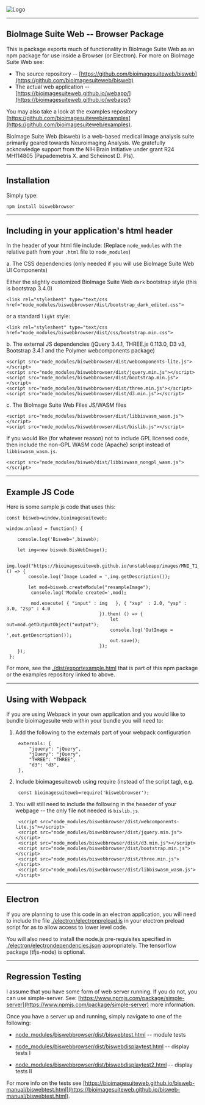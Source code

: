 ![Logo](https://bioimagesuiteweb.github.io/bisweb-manual/bisweb_newlogo_small.png)

---

## BioImage Suite Web -- Browser Package

This is package exports much of functionality in BioImage Suite Web as an npm
package for use inside a Browser (or Electron). For more on BioImage Suite Web
see:

* The source repository --
  [https://github.com/bioimagesuiteweb/bisweb](https://github.com/bioimagesuiteweb/bisweb)
* The actual web application --
  [https://bioimagesuiteweb.github.io/webapp/](https://bioimagesuiteweb.github.io/webapp/)
  
You may also take a look at the examples repository
[https://github.com/bioimagesuiteweb/examples](https://github.com/bioimagesuiteweb/examples).


BioImage Suite Web (bisweb) is a web-based medical image analysis suite
primarily geared towards Neuroimaging Analysis. We gratefully acknowledge
support from the NIH Brain Initiative under grant R24 MH114805 (Papademetris
X. and Scheinost D. PIs).

---

## Installation

Simply type:

    npm install biswebbrowser

---

## Including in your application's html header

In the header of your html file include: (Replace `node_modules` with the
relative path from your `.html` file to `node_modules`)

a. The CSS dependencies (only needed if you will use BioImage Suite Web UI Components)

Either the slightly customized BioImage Suite Web `dark` bootstrap style (this
is bootstrap 3.4.0)

    <link rel="stylesheet" type="text/css href="node_modules/biswebbrowser/dist/bootstrap_dark_edited.css">
    
or a standard `light` style:

    <link rel="stylesheet" type="text/css href="node_modules/biswebbrowser/dist/css/bootstrap.min.css">

b. The external JS dependencies (jQuery 3.4.1, THREE.js 0.113.0, D3 v3, Bootstrap 3.4.1 and
the Polymer webcomponents package)

    <script src="node_modules/biswebbrowser/dist/webcomponents-lite.js"></script>
    <script src="node_modules/biswebbrowser/dist/jquery.min.js"></script>
    <script src="node_modules/biswebbrowser/dist/bootstrap.min.js"></script>
    <script src="node_modules/biswebbrowser/dist/three.min.js"></script>
    <script src="node_modules/biswebbrowser/dist/d3.min.js"></script>
    
c. The BioImage Suite Web Files JS/WASM files

    <script src="node_modules/biswebbrowser/dist/libbiswasm_wasm.js"></script>
    <script src="node_modules/biswebbrowser/dist/bislib.js"></script>

If you would like (for whatever reason) not to include GPL licensed code, then
include the non-GPL WASM code (Apache) script instead of `libbiswasm_wasm.js`.

    <script src="node_modules/bisweb/dist/libbiswasm_nongpl_wasm.js"></script>

---

## Example JS Code

Here is some sample js code that uses this:

    const bisweb=window.bioimagesuiteweb;

    window.onload = function() {
    
        console.log('Bisweb=',bisweb);
    
        let img=new bisweb.BisWebImage();
    
        img.load("https://bioimagesuiteweb.github.io/unstableapp/images/MNI_T1_2mm_stripped_ras.nii.gz").then( () => {
            console.log('Image Loaded = ',img.getDescription());
    
            let mod=bisweb.createModule("resampleImage");
             console.log('Module created=',mod);
    
             mod.execute( { "input" : img   }, { "xsp"  : 2.0, "ysp" : 3.0, "zsp" : 4.0
                                      }).then( () => {
                                          let out=mod.getOutputObject("output");
                                          console.log('OutImage = ',out.getDescription());
                                          out.save();
                                      });
        });
     };

For more, see the [./dist/exportexample.html](./dist/exportexample) that is part of
this npm package or the examples repository linked to above.

----

## Using with Webpack

If you are using Webpack in your own application and you would like to bundle
bioimagesuite web within your bundle you will need to:

1. Add the following to the externals part of your webpack configuration

        externals: {
            "jquery": "jQuery",
            "jQuery": "jQuery",
            "THREE": "THREE", 
            "d3": "d3", 
        },
        
2. Include bioimagesuiteweb using require (instead of the script tag), e.g.

        const bioimagesuiteweb=require('biswebbrowser');
    
3. You will still need to include the following in the heaeder of your webpage
   -- the only file not needed is `bislib.js`.

        <script src="node_modules/biswebbrowser/dist/webcomponents-lite.js"></script>
        <script src="node_modules/biswebbrowser/dist/jquery.min.js"></script>
        <script src="node_modules/biswebbrowser/dist/d3.min.js"></script>
        <script src="node_modules/biswebbrowser/dist/bootstrap.min.js"></script>
        <script src="node_modules/biswebbrowser/dist/three.min.js"></script>
        <script src="node_modules/biswebbrowser/dist/libbiswasm_wasm.js"></script>


---

## Electron

If you are planning to use this code in an electron application, you will need
to include the file
[./electron/electronpreload.js](./electron/electronpreload) in your electron
preload script for as to allow access to lower level code. 

You will also need to install the node.js pre-requisites specified in
[./electron/electrondependencies.json](./electron/electrondependencies.json)
appropriately.  The tensorflow package (tfjs-node) is optional.


---
## Regression Testing

I assume that you have some form of web server running. If you do not, you can
use simple-server. See:
[https://www.npmjs.com/package/simple-server](https://www.npmjs.com/package/simple-server)
more information.

Once you have a server up and running, simply navigate to one of
the following:

* [node_modules/biswebbrowser/dist/biswebtest.html](node_modules/biswebbrowser/dist/biswebtest.html) -- module  tests
 
* [node_modules/biswebbrowser/dist/biswebdisplaytest.html](node_modules/biswebbrowser/dist/biswebdisplaytest.html)
  -- display tests I

* [node_modules/biswebbrowser/dist/biswebdisplaytest2.html](node_modules/biswebbrowser/dist/biswebdisplaytest2.html)
  -- display tests II

For more info on the tests see
[https://bioimagesuiteweb.github.io/bisweb-manual/biswebtest.html](https://bioimagesuiteweb.github.io/bisweb-manual/biswebtest.html).
